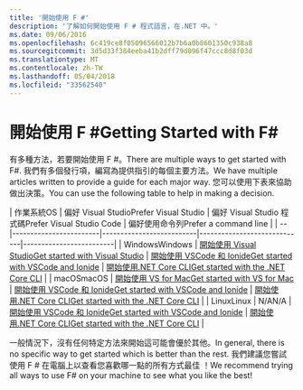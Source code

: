 ```yaml
---
title: '開始使用 F #'
description: '了解如何開始使用 F # 程式語言，在.NET 中。'
ms.date: 09/06/2016
ms.openlocfilehash: 6c419ce8f05096566012b7b6a0b8601350c938a8
ms.sourcegitcommit: 3d5d33f384eeba41b2dff79d096f47ccc8d8f03d
ms.translationtype: MT
ms.contentlocale: zh-TW
ms.lasthandoff: 05/04/2018
ms.locfileid: "33562540"
---
```

# <a name="getting-started-with-f"></a><span data-ttu-id="c4d4f-103">開始使用 F #</span><span class="sxs-lookup"><span data-stu-id="c4d4f-103">Getting Started with F#</span></span> #

<span data-ttu-id="c4d4f-104">有多種方法，若要開始使用 F #。</span><span class="sxs-lookup"><span data-stu-id="c4d4f-104">There are multiple ways to get started with F#.</span></span>  <span data-ttu-id="c4d4f-105">我們有多個發行項，編寫為提供指引的每個主要方法。</span><span class="sxs-lookup"><span data-stu-id="c4d4f-105">We have multiple articles written to provide a guide for each major way.</span></span>  <span data-ttu-id="c4d4f-106">您可以使用下表來協助做出決策。</span><span class="sxs-lookup"><span data-stu-id="c4d4f-106">You can use the following table to help in making a decision.</span></span>

| <span data-ttu-id="c4d4f-107">作業系統</span><span class="sxs-lookup"><span data-stu-id="c4d4f-107">OS</span></span> | <span data-ttu-id="c4d4f-108">偏好 Visual Studio</span><span class="sxs-lookup"><span data-stu-id="c4d4f-108">Prefer Visual Studio</span></span> | <span data-ttu-id="c4d4f-109">偏好 Visual Studio 程式碼</span><span class="sxs-lookup"><span data-stu-id="c4d4f-109">Prefer Visual Studio Code</span></span> | <span data-ttu-id="c4d4f-110">偏好使用命令列</span><span class="sxs-lookup"><span data-stu-id="c4d4f-110">Prefer a command line</span></span> |
| -- |------------------------|--------------------------|-----------------------------|-------------------------|
| <span data-ttu-id="c4d4f-111">Windows</span><span class="sxs-lookup"><span data-stu-id="c4d4f-111">Windows</span></span> | [<span data-ttu-id="c4d4f-112">開始使用 Visual Studio</span><span class="sxs-lookup"><span data-stu-id="c4d4f-112">Get started with Visual Studio</span></span>](get-started-visual-studio.md) | [<span data-ttu-id="c4d4f-113">開始使用 VSCode 和 Ionide</span><span class="sxs-lookup"><span data-stu-id="c4d4f-113">Get started with VSCode and Ionide</span></span>](get-started-vscode.md) | [<span data-ttu-id="c4d4f-114">開始使用.NET Core CLI</span><span class="sxs-lookup"><span data-stu-id="c4d4f-114">Get started with the .NET Core CLI</span></span>](get-started-command-line.md) |
| <span data-ttu-id="c4d4f-115">macOS</span><span class="sxs-lookup"><span data-stu-id="c4d4f-115">macOS</span></span> | [<span data-ttu-id="c4d4f-116">開始使用 VS for Mac</span><span class="sxs-lookup"><span data-stu-id="c4d4f-116">Get started with VS for Mac</span></span>](get-started-with-visual-studio-for-mac.md) | [<span data-ttu-id="c4d4f-117">開始使用 VSCode 和 Ionide</span><span class="sxs-lookup"><span data-stu-id="c4d4f-117">Get started with VSCode and Ionide</span></span>](get-started-vscode.md) | [<span data-ttu-id="c4d4f-118">開始使用.NET Core CLI</span><span class="sxs-lookup"><span data-stu-id="c4d4f-118">Get started with the .NET Core CLI</span></span>](get-started-command-line.md) |
| <span data-ttu-id="c4d4f-119">Linux</span><span class="sxs-lookup"><span data-stu-id="c4d4f-119">Linux</span></span> | <span data-ttu-id="c4d4f-120">N/A</span><span class="sxs-lookup"><span data-stu-id="c4d4f-120">N/A</span></span> | [<span data-ttu-id="c4d4f-121">開始使用 VSCode 和 Ionide</span><span class="sxs-lookup"><span data-stu-id="c4d4f-121">Get started with VSCode and Ionide</span></span>](get-started-vscode.md) | [<span data-ttu-id="c4d4f-122">開始使用.NET Core CLI</span><span class="sxs-lookup"><span data-stu-id="c4d4f-122">Get started with the .NET Core CLI</span></span>](get-started-command-line.md) |

<span data-ttu-id="c4d4f-123">一般情況下，沒有任何特定方法來開始這可能會優於其他。</span><span class="sxs-lookup"><span data-stu-id="c4d4f-123">In general, there is no specific way to get started which is better than the rest.</span></span>  <span data-ttu-id="c4d4f-124">我們建議您嘗試使用 F # 在電腦上以查看您喜歡哪一點的所有方式最佳 ！</span><span class="sxs-lookup"><span data-stu-id="c4d4f-124">We recommend trying all ways to use F# on your machine to see what you like the best!</span></span>
